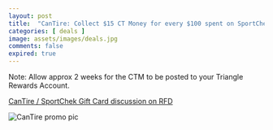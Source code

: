 ```yaml
---
layout: post
title:  "CanTire: Collect $15 CT Money for every $100 spent on SportChek and Mark's Gift Cards, expires June 13th, 2024"
categories: [ deals ]
image: assets/images/deals.jpg
comments: false
expired: true
---
```


Note: Allow approx 2 weeks for the CTM to be posted to your Triangle Rewards Account.

[CanTire / SportChek Gift Card discussion on RFD](https://forums.redflagdeals.com/canadian-tire-collect-15-ct-money-every-100-sport-chek-marks-gift-cards-june-6-13-2695395/#p39096077)


![CanTire promo pic](https://d.dam-img.rfdcontent.com/cms/010/469/535/494x239_smart_fit.jpg)